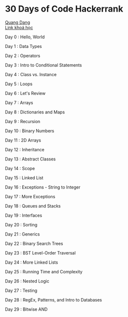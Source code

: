 # 30 Days of Code Hackerrank
[Quang Dang](https://www.hackerrank.com/tranquangdang21)</br>
[Link khoá học](https://www.hackerrank.com/domains/tutorials/30-days-of-code)

Day 0 : Hello, World

Day 1 : Data Types

Day 2 : Operators

Day 3 : Intro to Conditional Statements

Day 4 : Class vs. Instance

Day 5 : Loops

Day 6 : Let's Review

Day 7 : Arrays

Day 8 : Dictionaries and Maps

Day 9 : Recursion

Day 10 : Binary Numbers

Day 11 : 2D Arrays

Day 12 : Inheritance

Day 13 : Abstract Classes

Day 14 : Scope

Day 15 : Linked List

Day 16 : Exceptions - String to Integer

Day 17 : More Exceptions

Day 18 : Queues and Stacks

Day 19 : Interfaces

Day 20 : Sorting

Day 21 : Generics

Day 22 : Binary Search Trees

Day 23 : BST Level-Order Traversal

Day 24 : More Linked Lists

Day 25 : Running Time and Complexity

Day 26 : Nested Logic

Day 27 : Testing

Day 28 : RegEx, Patterns, and Intro to Databases

Day 29 : Bitwise AND
